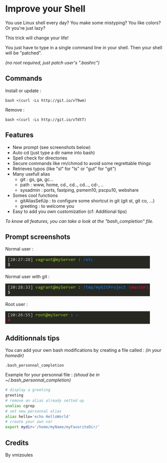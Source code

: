 Improve your Shell
=============

You use Linux shell every day? You make some mistyping? You like colors? Or you're just lazy?

This trick will change your life!

You just have to type in a single command line in your shell. Then your shell will be "patched".

_(no root required, just patch user's ".bashrc")_


Commands
--------

Install or update :

    bash <(curl -Ls http://git.io/vT9wm)

Remove :

	bash <(curl -Ls http://git.io/vTdtT)

Features
------

- New prompt (see screenshots below)
- Auto cd (just type a dir name into bash)
- Spell check for directories
- Secure commands like rm/chmod to avoid some regrettable things
- Retrieves typos (like "sl" for "ls" or "gut" for "git")
- Many usefull alias
  - git : gs, ga, gc...
  - path : www, home, cd., cd.., cd..., cd-, ..
  - sysadmin : ports, fastping, psmem10, pscpu10, webshare
- Somes cool functions
  - gitAliasSetUp : to configure some shortcut in git (git st, git co, ...)
  - greeting : to welcome you
- Easy to add you own customization (cf: Additional tips)

_To know all features, you can take a look at the "bash_completion" file._

Prompt screenshots
--------

Normal user :


![Screenshot Prompt1](/screenshot/prompt1.jpg?raw=true "Normal prompt")


Normal user with git :


![Screenshot Prompt2](/screenshot/prompt2.jpg?raw=true "Normal prompt with git")


Root user :


![Screenshot Prompt3](/screenshot/prompt3.jpg?raw=true "Root prompt")



Additionnals tips
----

You can add your own bash modifications by creating a file called : _(in your homedir)_

	.bash_personnal_completion

Example for your personnal file : _(shoud be in ~/.bash_personnal_completion)_

```bash
# display a greeting
greeting
# remove an alias already setted up
unalias cgrep
# set new personnal alias
alias hello='echo HelloWorld'
# create your own var
export mydir='/home/myName/myFavoriteDir/'
```

Credits
-------

By vmizoules
